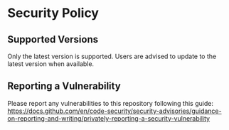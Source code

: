 # Security Policy

## Supported Versions

Only the latest version is supported.
Users are advised to update to the latest version when available.

## Reporting a Vulnerability

Please report any vulnerabilities to this repository following this guide:  
https://docs.github.com/en/code-security/security-advisories/guidance-on-reporting-and-writing/privately-reporting-a-security-vulnerability
